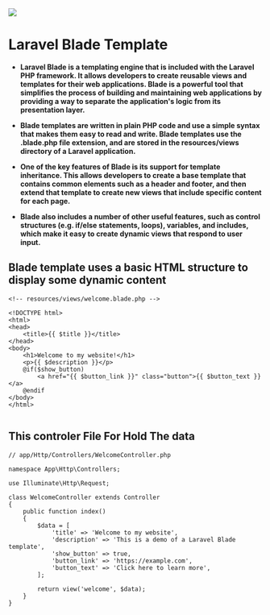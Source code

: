 <img src="https://laravel.com/img/logomark.min.svg">

# Laravel Blade Template

- **Laravel Blade is a templating engine that is included with the Laravel PHP framework. It allows developers to create reusable views and templates for their web applications. Blade is a powerful tool that simplifies the process of building and maintaining web applications by providing a way to separate the application's logic from its presentation layer.**

- **Blade templates are written in plain PHP code and use a simple syntax that makes them easy to read and write. Blade templates use the .blade.php file extension, and are stored in the resources/views directory of a Laravel application.**

- **One of the key features of Blade is its support for template inheritance. This allows developers to create a base template that contains common elements such as a header and footer, and then extend that template to create new views that include specific content for each page.**

- **Blade also includes a number of other useful features, such as control structures (e.g. if/else statements, loops), variables, and includes, which make it easy to create dynamic views that respond to user input.**

## Blade template uses a basic HTML structure to display some dynamic content

```
<!-- resources/views/welcome.blade.php -->

<!DOCTYPE html>
<html>
<head>
    <title>{{ $title }}</title>
</head>
<body>
    <h1>Welcome to my website!</h1>
    <p>{{ $description }}</p>
    @if($show_button)
        <a href="{{ $button_link }}" class="button">{{ $button_text }}</a>
    @endif
</body>
</html>


```
## This controler File For Hold The data

```
// app/Http/Controllers/WelcomeController.php

namespace App\Http\Controllers;

use Illuminate\Http\Request;

class WelcomeController extends Controller
{
    public function index()
    {
        $data = [
            'title' => 'Welcome to my website',
            'description' => 'This is a demo of a Laravel Blade template',
            'show_button' => true,
            'button_link' => 'https://example.com',
            'button_text' => 'Click here to learn more',
        ];

        return view('welcome', $data);
    }
}

```

